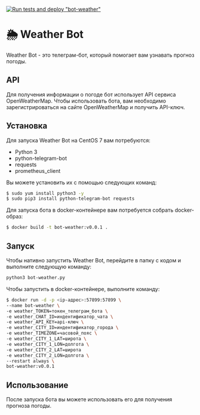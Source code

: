 [![Run tests and deploy "bot-weather"](https://github.com/Gakhramanzode/bots-telegram/actions/workflows/bot-weather.yml/badge.svg)](https://github.com/Gakhramanzode/bots-telegram/actions/workflows/bot-weather.yml)
# :sun_behind_rain_cloud: Weather Bot

Weather Bot - это телеграм-бот, который помогает вам узнавать прогноз погоды.

## API

Для получения информации о погоде бот использует API сервиса OpenWeatherMap. Чтобы использовать бота, вам необходимо зарегистрироваться на сайте OpenWeatherMap и получить API-ключ.

## Установка

Для запуска Weather Bot на CentOS 7 вам потребуются:

- Python 3
- python-telegram-bot
- requests
- prometheus_client

Вы можете установить их с помощью следующих команд:

```bash
$ sudo yum install python3 -y
$ sudo pip3 install python-telegram-bot requests
```

Для запуска бота в docker-контейнере вам потребуется собрать docker-образ:
```bash
$ docker build -t bot-weather:v0.0.1 .
``` 

## Запуск

Чтобы нативно запустить Weather Bot, перейдите в папку с кодом и выполните следующую команду:

```bash
python3 bot-weather.py
```

Чтобы запустить в docker-контейнере, выполните команду:

```bash
$ docker run -d -p <ip-адрес>:57899:57899 \
--name bot-weather \
-e weather_TOKEN=токен_телеграм_бота \
-e weather_CHAT_ID=индентификатор_чата \
-e weather_API_KEY=api-ключ \
-e weather_CITY_ID=индентификатор_города \
-e weather_TIMEZONE=часовой_пояс \
-e weather_CITY_1_LAT=широта \
-e weather_CITY_1_LON=долгота \
-e weather_CITY_2_LAT=широта
-e weather_CITY_2_LON=долгота \
--restart always \
bot-weather:v0.0.1
```

## Использование

После запуска бота вы можете использовать его для получения прогноза погоды. 
